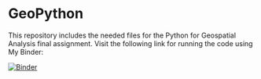 # GeoPython
This repository includes the needed files for the  Python for Geospatial Analysis final assignment.
Visit the following link for running the code using My Binder:

[![Binder](https://mybinder.org/badge_logo.svg)](https://mybinder.org/v2/gh/dimoreno1992/GeoPython.git/master)
 
